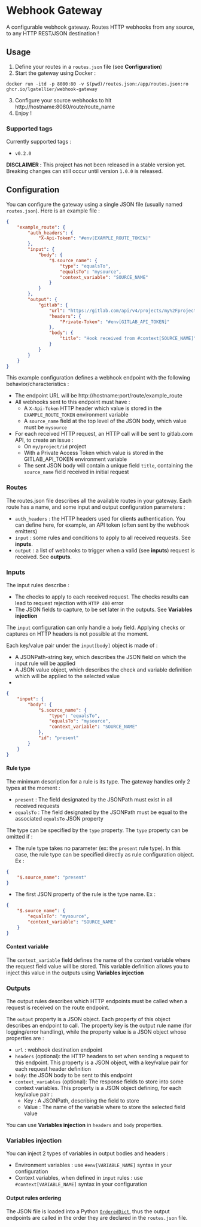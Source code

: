 # Webhook Gateway
A configurable webhook gateway. Routes HTTP webhooks from any source, to any HTTP REST/JSON destination !

## Usage
1. Define your routes in a `routes.json` file (see **Configuration**)
2. Start the gateway using Docker :

```shell
docker run -itd -p 8080:80 -v $(pwd)/routes.json:/app/routes.json:ro ghcr.io/lgatellier/webhook-gateway
```
3. Configure your source webhooks to hit http://hostname:8080/route/route_name
4. Enjoy !

### Supported tags
Currently supported tags :
- `v0.2.0`

**DISCLAIMER :** This project has not been released in a stable version yet. Breaking changes can still occur until version `1.0.0` is released.

## Configuration
You can configure the gateway using a single JSON file (usually named `routes.json`). Here is an example file :
```json
{
    "example_route": {
        "auth_headers": {
            "X-Api-Token": "#env[EXAMPLE_ROUTE_TOKEN]"
        },
        "input": {
            "body": {
                "$.source_name": {
                    "type": "equalsTo",
                    "equalsTo": "mysource",
                    "context_variable": "SOURCE_NAME"
                }
            }
        },
        "output": {
            "gitlab": {
                "url": "https://gitlab.com/api/v4/projects/my%2Fproject%2Fid/issues",
                "headers": {
                    "Private-Token": "#env[GITLAB_API_TOKEN]"
                },
                "body": {
                    "title": "Hook received from #context[SOURCE_NAME]"
                }
            }
        }
    }
}
```

This example configuration defines a webhook endpoint with the following behavior/characteristics :
- The endpoint URL will be http://hostname:port/route/example_route
- All webhooks sent to this endpoint must have :
  - A `X-Api-Token` HTTP header which value is stored in the `EXAMPLE_ROUTE_TOKEN` environment variable
  - A `source_name` field at the top level of the JSON body, which value must be `mysource`
- For each received HTTP request, an HTTP call will be sent to gitlab.com API, to create an issue :
  - On `my/project/id` project
  - With a Private Access Token which value is stored in the GITLAB_API_TOKEN environment variable
  - The sent JSON body will contain a unique field `title`, containing the `source_name` field received in initial request

### Routes
The routes.json file describes all the available routes in your gateway. Each route has a name, and some input and output configuration parameters :
- `auth_headers` : the HTTP headers used for clients authentication. You can define here, for example, an API token (often sent by the webhook emitters)
- `input` : some rules and conditions to apply to all received requests. See **inputs**.
- `output` : a list of webhooks to trigger when a valid (see **inputs**) request is received. See **outputs**.

### Inputs
The input rules describe :
- The checks to apply to each received request. The checks results can lead to request rejection with `HTTP 400` error
- The JSON fields to capture, to be set later in the outputs. See **Variables injection**

The `input` configuration can only handle a `body` field. Applying checks or captures on HTTP headers is not possible at the moment.

Each key/value pair under the `input[body]` object is made of :
- A JSONPath-string key, which describes the JSON field on which the input rule will be applied
- A JSON value object, which describes the check and variable definition which will be applied to the selected value
-
```json
{
    "input": {
        "body": {
            "$.source_name": {
                "type": "equalsTo",
                "equalsTo": "mysource",
                "context_variable": "SOURCE_NAME"
            },
            "id": "present"
        }
    }
}
```

#### Rule type
The minimum description for a rule is its type. The gateway handles only 2 types at the moment :
- `present` : The field designated by the JSONPath must exist in all received requests
- `equalsTo` :  The field designated by the JSONPath must be equal to the associated `equalsTo` JSON property

The type can be specified by the `type` property. The `type` property can be omitted if :
- The rule type takes no parameter (ex: the `present` rule type). In this case, the rule type can be specified directly as rule configuration object. Ex :
```json
{
    "$.source_name": "present"
}
```
- The first JSON property of the rule is the type name. Ex :
```json
{
    "$.source_name": {
        "equalsTo": "mysource",
        "context_variable": "SOURCE_NAME"
    }
}
```

#### Context variable
The `context_variable` field defines the name of the context variable where the request field value will be stored. This variable definition allows you to inject this value in the outputs using **Variables injection**

### Outputs
The output rules describes which HTTP endpoints must be called when a request is received on the route endpoint.

The `output` property is a JSON object. Each property of this object describes an endpoint to call. The property key is the output rule name (for logging/error handling), while the property value is a JSON object whose properties are :
- `url` : webhook destination endpoint
- `headers` (optional): the HTTP headers to set when sending a request to this endpoint. This property is a JSON object, with a key/value pair for each request header definition
- `body`: the JSON body to be sent to this endpoint
- `context_variables` (optional): The response fields to store into some context variables. This property is a JSON object defining, for each key/value pair :
  - Key : A JSONPath, describing the field to store
  - Value : The name of the variable where to store the selected field value

You can use **Variables injection** in `headers` and `body` properties.

### Variables injection
You can inject 2 types of variables in output bodies and headers :
- Environment variables : use `#env[VARIABLE_NAME]` syntax in your configuration
- Context variables, when defined in `input` rules : use `#context[VARIABLE_NAME]` syntax in your configuration

#### Output rules ordering
The JSON file is loaded into a Python [`OrderedDict`][1], thus the output endpoints are called in the order they are declared in the `routes.json` file.

[1]: https://docs.python.org/3/library/collections.html#collections.OrderedDict
